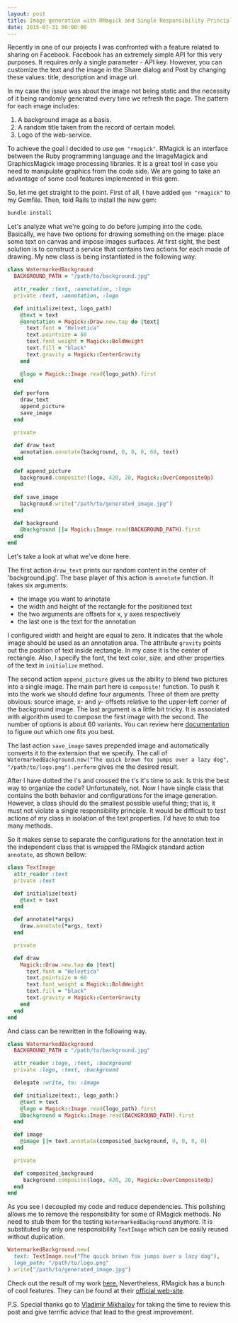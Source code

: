 ```yaml
---
layout: post
title: Image generation with RMagick and Single Responsibility Principle
date: 2015-07-31 00:00:00
---
```

Recently in one of our projects I was confronted with a feature related to sharing on Facebook. Facebook has an extremely simple API for this very purposes. It requires only a single parameter - API key. However, you can customize the text and the image in the Share dialog and Post by changing these values: title, description and image url.

In my case the issue was about the image not being static and the necessity of it being randomly generated every time we refresh the page. The pattern for each image includes:

1. A background image as a basis.
2. A random title taken from the record of certain model.
3. Logo of the web-service.


To achieve the goal I decided to use `gem "rmagick"`. RMagick is an interface between the Ruby programming language and the ImageMagick and GraphicsMagick image processing libraries. It is a great tool in case you need to manipulate graphics from the code side. We are going to take an advantage of some cool features implemented in this gem.


So, let me get straight to the point. First of all, I have added `gem "rmagick"` to my Gemfile. Then, told Rails to install the new gem:

```ruby
bundle install
```

Let's analyze what we're going to do before jumping into the code. Basically, we have two options for drawing something on the image: place some text on canvas and impose images surfaces. At first sight, the best solution is to construct a service that contains two actions for each mode of drawing. My new class is being instantiated in the following way:

```ruby
class WatermarkedBackground
  BACKGROUND_PATH = "/path/to/background.jpg"

  attr_reader :text, :annotation, :logo
  private :text, :annotation, :logo

  def initialize(text, logo_path)
    @text = text
    @annotation = Magick::Draw.new.tap do |text|
      text.font = "Helvetica"
      text.pointsize = 60
      text.font_weight = Magick::BoldWeight
      text.fill = "black"
      text.gravity = Magick::CenterGravity
    end

    @logo = Magick::Image.read(logo_path).first
  end

  def perform
    draw_text
    append_picture
    save_image
  end

  private

  def draw_text
    annotation.annotate(background, 0, 0, 0, 60, text)
  end

  def append_picture
    background.composite!(logo, 420, 20, Magick::OverCompositeOp)
  end

  def save_image
    background.write("/path/to/generated_image.jpg")
  end

  def background
    @background ||= Magick::Image.read(BACKGROUND_PATH).first
  end
end
```

Let's take a look at what we've done here.


The first action `draw_text` prints our random content in the center of 'background.jpg'. The base player of this action is `annotate` function. It takes six arguments:

* the image you want to annotate
* the width and height of the rectangle for the positioned text
* the two arguments are offsets for x, y axes respectively
* the last one is the text for the annotation

I configured width and height are equal to zero. It indicates that the whole image should be used as an annotation area. The attribute `gravity` points out the position of text inside rectangle. In my case it is the center of rectangle.
Also, I specify the font, the text color, size, and other properties of the text in `initialize` method.


The second action `append_picture` gives us the ability to blend two pictures into a single image. The main part here is `composite!` function. To push it into the work we should define four arguments. Three of them are pretty obvious: source image, x- and y- offsets relative to the upper-left corner of the background image. The last argument is a little bit tricky. It is associated with algorithm used to compose the first image with the second. The number of options is about 60 variants. You can review here [documentation](http://rmagick.github.io/constants.html#CompositeOperator) to figure out which one fits you best.


The last action `save_image` saves prepended image and automatically converts it to the extension that we specify. The call of `WatermarkedBackground.new("The quick brown fox jumps over a lazy dog", "/path/to/logo.png").perform` gives me the desired result.


After I have dotted the i's and crossed the t's it's time to ask: Is this the best way to organize the code? Unfortunately, not. Now I have single class that contains the both behavior and configurations for the image generation. However, a class should do the smallest possible useful thing; that is, it must not violate a single responsibility principle. It would be difficult to test actions of my class in isolation of the text properties. I'd have to stub too many methods.


So it makes sense to separate the configurations for the annotation text in the independent class that is wrapped the RMagick standard action `annotate`, as shown bellow:

```ruby
class TextImage
  attr_reader :text
  private :text

  def initialize(text)
    @text = text
  end

  def annotate(*args)
    draw.annotate(*args, text)
  end

  private

  def draw
    Magick::Draw.new.tap do |text|
      text.font = "Helvetica"
      text.pointsize = 60
      text.font_weight = Magick::BoldWeight
      text.fill = "black"
      text.gravity = Magick::CenterGravity
    end
  end
end
```

And class can be rewritten in the following way.

```ruby
class WatermarkedBackground
  BACKGROUND_PATH = "/path/to/background.jpg"

  attr_reader :logo, :text, :background
  private :logo, :text, :background

  delegate :write, to: :image

  def initialize(text:, logo_path:)
    @text = text
    @logo = Magick::Image.read(logo_path).first
    @background = Magick::Image.read(BACKGROUND_PATH).first
  end

  def image
    @image ||= text.annotate(composited_background, 0, 0, 0, 0)
  end

  private

  def composited_background
     background.composite(logo, 420, 20, Magick::OverCompositeOp)
  end
end
```

As you see I decoupled my code and reduce dependencies. This polishing allows me to remove the responsibility for some of RMagick methods. No need to stub them for the testing `WatermarkedBackground` anymore. It is substituted by only one responsibility `TextImage` which can be easily reused without duplication.

```ruby
WatermarkedBackground.new(
  text: TextImage.new("The quick brown fox jumps over a lazy dog"),
  logo_path: "/path/to/logo.png"
).write("/path/to/generated_image.jpg")
```

Check out the result of my work [here.](https://gist.github.com/ArturMinnullin/15ac6b602282089476c9) Nevertheless, RMagick has a bunch of cool features. They can be found at their [official web-site](https://rmagick.github.io/).


P.S. Special thanks go to [Vladimir Mikhailov](https://github.com/VladimirMikhailov) for taking the time to review this post and give terrific advice that lead to the great improvement.
